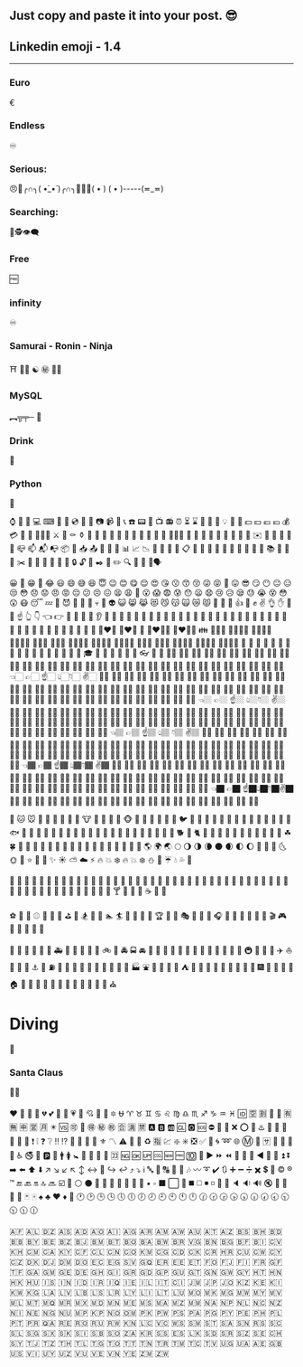 ## Just copy and paste it into your post. 😎
## Linkedin emoji - 1.4
---------------------------------------------------------------------------------------------------------------------------------------
### Euro
€
### Endless
♾️
### Serious:
😠💪╭∩╮( •̀_•́ )╭∩╮🤬😤😡( • ) ( • )-----(≖_≖)

### Searching:
🔎🕵️👁‍🗨

### Free
:free:

### infinity
♾️
### Samurai - Ronin - Ninja
⛩️ 🥷🏻 ☯ ㊙ 🏯🥋

### MySQL
︻╦╤─ 💉

### Drink
🍺

### Python
🐍

⌚️ 📱 📲 💻 ⌨ 💽 💾 💿 📀 📼 📷 📹 🎥 📞 ☎️ 📟 📠 📺 📻 ⏰ ⏳ ⌛️ 📡 🔋 🔌 💡 🔦 💸 💵 💴 💶 💷 💰 💳 💎 🔧 🔨🔩🔪 ⚔ 🚬 ⚰ ⚱ 🔮 💈 🔭 🔬 💊 💉 🔖 🚽 🚿 🛁 🔑 🚪🗿🎈 🎏 🎀 🎁 🎊 🎉 🎎 🎐 🎌 🏮 ✉️ 📩 📨 📧 💌 📮 📪 📫 📬 📭 📦 📯 📥 📤 📜 📃 📑 📊 📈 📉 📄 📅 📆 📇 📋 📁 📂 📰 📓 📕 📗 📘 📙 📔 📒 📚 📖 🔗 📎 ✂️ 📐 📏 📌 📍 🚩 🔐 🔒 🔓 🔏 ✒️ 📝 ✏️ 🔍 🔎 💬 💭🗣

😀 😬 😁 🤫 😂 😃 😄 😅 😆 😇 😉 😊 😋 😌 😍 😘 😗 😙 😚 😜 😝 🤫 😛 😎 😏 😶 😐 😑 😒 😳 😞 😟 😠 😡 😔 😕 😣 😖 😫 😩 😤 😮 😱 😨 😰 😯 😦 😧 😢 😥 😪 😓 😭 😵 😳 😲 😷 😴 💤 💩 😈 👿 👹 👺 💀 👻 👽 😺 😸 😹 😻 😼 😽 🙀 😿 😾 🙌 👏 👋 👍 👊 ✊ ✌️ 👌 ✋ 💪 🙏 ☝️ 👆 👇 👈 👉 🖖 💅 👄 👅 👂 👃 👀 👤 👶 👦 👧 👨 👩 👱 👴 👵 👲 👳 👮 👷 💂 🎅 👼 👸 👰 🚶 🏃 💃 👯 👫 👬 👭 🙇 💁 🙅 🙆 🙋 🙎 🙍 💇 💆 💑 👩‍❤️‍👩 👨‍❤️‍👨 💏 👩‍❤️‍💋‍👩 👨‍❤️‍💋‍👨 👪 👨‍👩‍👧 👨‍👩‍👧‍👦 👨‍👩‍👦‍👦 👨‍👩‍👧‍👧 👩‍👩‍👦 👩‍👩‍👧 👩‍👩‍👧‍👦 👩‍👩‍👦‍👦 👩‍👩‍👧‍👧 👨‍👨‍👦 👨‍👨‍👧 👨‍👨‍👧‍👦 👨‍👨‍👦‍👦 👨‍👨‍👧‍👧 👚 👕 👖 👔 👗 👙 👘 💄 💋 👣 👠 👡 👢 👞 👟 👒 🎩 🎓 👑 🎒 👝 👛 👜 💼 👓 💍 🌂
👦🏻 👧🏻 👨🏻 👩🏻 👴🏻 👵🏻 👶🏻 👱🏻 👮🏻 👲🏻 👳🏻 👷🏻 👸🏻 💂🏻 🎅🏻 👼🏻 💆🏻 💇🏻 👰🏻 🙍🏻 🙎🏻 🙅🏻 🙆🏻 💁🏻 🙋🏻 🙇🏻 🙌🏻 🙏🏻 🚶🏻 🏃🏻 💃🏻 💪🏻 👈🏻 👉🏻 ☝️🏻 👆🏻👇🏻 ✌️🏻 🖖🏻 ✊🏻 ✋🏻 👊🏻 👌🏻 👍🏻 👎🏻 👋🏻 👏🏻 👐🏻 💅🏻 👂🏻 👃🏻 🚣🏻 🛀🏻 🏄🏻 🏇🏻 🏊🏻 🚴🏻 🚵🏻
👦🏼 👧🏼 👨🏼 👩🏼 👴🏼 👵🏼 👶🏼 👱🏼 👮🏼 👲🏼 👳🏼 👷🏼 👸🏼 💂🏼 🎅🏼 👼🏼 💆🏼 💇🏼 👰🏼 🙍🏼 🙎🏼 🙅🏼 🙆🏼 💁🏼 🙋🏼 🙇🏼 🙌🏼 🙏🏼 🚶🏼 🏃🏼 💃🏼 💪🏼 👈🏼 👉🏼 ☝️🏼 👆🏼👇🏼 ✌️🏼 🖖🏼 ✊🏼 ✋🏼 👊🏼 👌🏼 👍🏼 👎🏼 👋🏼 👏🏼 👐🏼 💅🏼 👂🏼 👃🏼 🚣🏼 🛀🏼 🏄🏼 🏇🏼 🏊🏼 🚴🏼 🚵🏼
👦🏽 👧🏽 👨🏽 👩🏽 👴🏽 👵🏽 👶🏽 👱🏽 👮🏽 👲🏽 👳🏽 👷🏽 👸🏽 💂🏽 🎅🏽 👼🏽 💆🏽 💇🏽 👰🏽 🙍🏽 🙎🏽 🙅🏽 🙆🏽 💁🏽 🙋🏽 🙇🏽 🙌🏽 🙏🏽 🚶🏽 🏃🏽 💃🏽 💪🏽 👈🏽 👉🏽 ☝️🏽 👆🏽 👇🏽 ✌️🏽 🖖🏽 ✊🏽 ✋🏽 👊🏽 👌🏽 👍🏽 👎🏽 👋🏽 👏🏽 👐🏽 💅🏽 👂🏽 👃🏽 🚣🏽 🛀🏽 🏄🏽 🏇🏽 🏊🏽 🚴🏽 🚵🏽
👦🏾 👧🏾 👨🏾 👩🏾 👴🏾 👵🏾 👶🏾 👱🏾 👮🏾 👲🏾 👳🏾 👷🏾 👸🏾 💂🏾 🎅🏾 👼🏾 💆🏾 💇🏾 👰🏾 🙍🏾 🙎🏾 🙅🏾 🙆🏾 💁🏾 🙋🏾 🙇🏾 🙌🏾 🙏🏾 🚶🏾 🏃🏾 💃🏾 💪🏾 👈🏾 👉🏾 ☝️🏾 👆🏾👇🏾 ✌️🏾 🖖🏾 ✊🏾 ✋🏾 👊🏾 👌🏾 👍🏾 👎🏾 👋🏾 👏🏾 👐🏾 💅🏾 👂🏾 👃🏾 🚣🏾 🛀🏾 🏄🏾 🏇🏾 🏊🏾 🚴🏾 🚵🏾
👦🏿 👧🏿 👨🏿 👩🏿 👴🏿 👵🏿 👶🏿 👱🏿 👮🏿 👲🏿 👳🏿 👷🏿 👸🏿 💂🏿 🎅🏿 👼🏿 💆🏿 💇🏿 👰🏿 🙍🏿 🙎🏿 🙅🏿 🙆🏿 💁🏿 🙋🏿 🙇🏿 🙌🏿 🙏🏿 🚶🏿 🏃🏿 💃🏿 💪🏿 👈🏿 👉🏿 ☝️🏿👆🏿👇🏿✌️🏿🖖🏿 ✊🏿 ✋🏿 👊🏿 👌🏿 👍🏿 👎🏿 👋🏿 👏🏿 👐🏿 💅🏿 👂🏿 👃🏿 🚣🏿 🛀🏿 🏄🏿 🏇🏿 🏊🏿 🚴🏿 🚵🏿

🐶 🐱 🐭 🐹 🐰 🐻 🐼 🐨 🐯 🐮 🐷 🐽 🐸 🐙 🐵 🙈 🙉 🙊 🐒 🐔 🐧 🐦 🐤 🐣 🐥 🐺 🐗 🐴 🐝 🐛 🐌 🐞 🐜 🐍 🐢 🐠 🐟 🐡 🐬 🐳 🐋 🐊 🐆 🐅 🐃 🐂 🐄 🐪 🐫 🐘 🐐 🐏 🐑 🐎 🐖 🐀 🐁 🐓 🐕 🐩 🐈 🐇 🐾 🐉 🐲 🌵 🎄 🌲 🌳 🌴 🌱 🌿 ☘ 🍀 🎍 🎋 🍃 🍂 🍁 🌾 🌺 🌻 🌹 🌷 🌼 🌸 💐 🍄 🌰 🎃 🐚 🌎 🌍 🌏 🌕 🌖 🌗 🌘 🌑 🌒 🌓 🌔 🌚 🌝 🌛 🌜 🌞 🌙 ⭐️ 🌟 💫 ✨ ☀️ ⛅️ ☁️ ⚡️ 🔥 💥 ❄️ 🔥 💥 ❄️ ⛄️ 💨 ☔️ 💧 💦 🌊

🍏 🍎 🍐 🍊 🍋 🍌 🍉 🍇 🍓 🍈 🍒 🍑 🍍 🍅 🍆 🌽 🍠 🍯 🍞 🍗 🍖 🍤 🍳 🍔 🍟 🍕 🍝 🍜 🍲 🍥 🍣 🍱 🍛 🍙 🍚 🍘 🍢 🍡 🍧 🍨 🍦 🍰 🎂 🍮 🍬 🍭 🍫 🍩 🍪 🍺 🍻 🍷 🍸 🍹 🍶 🍵 ☕️ 🍼 🍴

⚽️ 🏀 🏈 ⚾️ 🎾 🏉 🎱 ⛳️ 🎿 🏂 🎣 🚣 🏊 🏄 🛀 🚴 🚵 🏇 🏆 🎽 🎫 🎭 🎨 🎪 🎤 🎧 🎼 🎹 🎷 🎺 🎸 🎻 🎬 🎮 👾 🎯 🎲 🎰 🎳

🚗 🚕 🚙 🚌 🚎 🚓 🚑 🚒 🚐 🚚 🚛 🚜 🚲 🚨 🚔 🚍 🚘 🚖 🚡 🚠 🚟 🚃 🚋 🚝 🚄 🚅 🚈 🚞 🚂 🚆 🚇 🚊 🚉 🚁 ✈️ ⛵️ 🚤 🚀 💺 ⚓️ 🚧 ⛽️ 🚏 🚦 🚥 🏁 🚢 🎡 🎢 🎠 🌁 🗼 🏭 ⛲️ 🎑 🗻 🌋 🗾 ⛺️ 🌅 🌄 🌇 🌆 🌃 🌉 🌌 🌠 🎇 🎆 🌈 🏰 🏯 🗽 🏠 🏡 🏢 🏬 🏣 🏤 🏥 🏦 🏨 🏪 🏫 🏩 💒 ⛪️

# Diving
🤿

### Santa Claus
🎅🤶

❤️ 💛 💙 💜 💔 💕 💞 💓 💗 💖 💘 💝 💟 🔯 ⛎ ♈️ ♉️ ♊️ ♋️ ♌️ ♍️ ♎️ ♏️ ♐️ ♑️ ♒️ ♓️ 🆔 🈳 🈹 📴 📳 🈶 🈚️ 🈸 🈺 🈷️ ✴️ 🆚 🉑 💮 🉐 ㊙️ ㊗️ 🈴 🈵 🈲 🅰️ 🅱️ 🆎 🆑 🅾️ 🆘 ⛔️ 📛 🚫 ❌ ⭕️ 💢 ♨️ 🚷 🚯 🚳 🚱 🔞 📵 ❗️ ❕ ❓ ❔ ‼️ ⁉️ 💯 🔅 🔆 🔱 ⚜ 〽️ ⚠️ 🚸 🔰 ♻️ 🈯️ 💹 ❇️ ✳️ ❎ ✅ 💠 🌀 ➿ 🌐 Ⓜ️ 🏧 🈂️ 🛂 🛃 🛄 🛅 ♿️ 🚭 🚾 🅿️ 🚰 🚹 🚺 🚼 🚻 🚮 🎦 📶 🈁 🆖 🆗 🆙 🆒 🆕 🆓 🔟 🔢 ▶️ ⏩ ⏪ 🔀 🔁 🔂 ◀️ 🔼 🔽 ⏫ ⏬ ➡️ ⬅️ ⬆️ ⬇️ ↗️ ↘️ ↙️ ↖️ ↕️ ↔️ 🔄 ↪️ ↩️ ⤴️ ⤵️ ℹ️ 🔤 🔡 🔠 🔣 🎵 🎶 〰️ ➰ ✔️ 🔃 ➕ ➖ ➗ ✖️ 💲 💱 ©️ ®️ ™️ 🔚 🔙 🔛 🔝 🔜 ☑️ 🔘 ⚪️ ⚫️ 🔴 🔵 🔸 🔹 🔶 🔷 🔺 ▪️ ▫️ ⬛️ ⬜️ 🔻 ◼️ ◻️ ◾️ ◽️ 🔲 🔳 🔈 🔉 🔊 🔇 📣 📢 🔔 🔕 🃏 🀄️ ♠️ ♣️ ♥️ ♦️ 🎴 🕐 🕑 🕒 🕓 🕔 🕕 🕖 🕗 🕘 🕙 🕚 🕛 🕜 🕝 🕞 🕟 🕠 🕡 🕢 🕣 🕤 🕥 🕦 🕧

🇦🇫 🇦🇱 🇩🇿 🇦🇸 🇦🇩 🇦🇴 🇦🇮 🇦🇬 🇦🇷 🇦🇲 🇦🇼 🇦🇺 🇦🇹 🇦🇿 🇧🇸 🇧🇭 🇧🇩 🇧🇧 🇧🇾 🇧🇪 🇧🇿 🇧🇯 🇧🇲 🇧🇹 🇧🇴 🇧🇦 🇧🇼 🇧🇷 🇻🇬 🇧🇳 🇧🇬 🇧🇫 🇧🇮 🇨🇻 🇰🇭 🇨🇲 🇨🇦 🇰🇾 🇨🇫 🇨🇱 🇨🇳 🇨🇴 🇰🇲 🇨🇬 🇨🇩 🇨🇰 🇨🇷 🇭🇷 🇨🇺 🇨🇼 🇨🇾 🇨🇿 🇩🇰 🇩🇯 🇩🇲 🇩🇴 🇪🇨 🇪🇬 🇸🇻 🇬🇶 🇪🇷 🇪🇪 🇪🇹 🇫🇴 🇫🇯 🇫🇮 🇫🇷 🇬🇫 🇹🇫 🇬🇦 🇬🇲 🇬🇪 🇩🇪 🇬🇭 🇬🇮 🇬🇷 🇬🇩 🇬🇵 🇬🇺 🇬🇹 🇬🇳 🇬🇼 🇬🇾 🇭🇹 🇭🇳 🇭🇰 🇭🇺 🇮🇸 🇮🇳 🇮🇩 🇮🇷 🇮🇶 🇮🇪 🇮🇱 🇮🇹 🇨🇮 🇯🇲 🇯🇵 🇯🇴 🇰🇿 🇰🇪 🇰🇮 🇰🇼 🇰🇬 🇱🇦 🇱🇻 🇱🇧 🇱🇸 🇱🇷 🇱🇾 🇱🇮 🇱🇹 🇱🇺 🇲🇴 🇲🇰 🇲🇬 🇲🇼 🇲🇾 🇲🇻 🇲🇱 🇲🇹 🇲🇶 🇲🇷 🇲🇽 🇲🇩 🇲🇳 🇲🇪 🇲🇸 🇲🇦 🇲🇿 🇲🇲 🇳🇦 🇳🇵 🇳🇱 🇳🇨 🇳🇿 🇳🇮 🇳🇪 🇳🇬 🇳🇺 🇲🇵 🇰🇵 🇳🇴 🇴🇲 🇵🇰 🇵🇼 🇵🇸 🇵🇦 🇵🇬 🇵🇾 🇵🇪 🇵🇭 🇵🇱 🇵🇹 🇵🇷 🇶🇦 🇷🇪 🇷🇴 🇷🇺 🇷🇼 🇰🇳 🇱🇨 🇻🇨 🇼🇸 🇸🇲 🇸🇹 🇸🇦 🇸🇳 🇷🇸 🇸🇨 🇸🇱 🇸🇬 🇸🇽 🇸🇰 🇸🇮 🇸🇧 🇸🇴 🇿🇦 🇰🇷 🇸🇸 🇪🇸 🇱🇰 🇸🇩 🇸🇷 🇸🇿 🇸🇪 🇨🇭 🇸🇾 🇹🇯 🇹🇿 🇹🇭 🇹🇱 🇹🇬 🇹🇴 🇹🇹 🇹🇳 🇹🇷 🇹🇲 🇹🇨 🇹🇻 🇺🇬 🇺🇦 🇦🇪 🇬🇧 🇺🇸 🇻🇮 🇺🇾 🇺🇿 🇻🇺 🇻🇪 🇻🇳 🇾🇪 🇿🇲 🇿🇼
